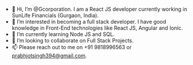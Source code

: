 - 👋 Hi, I’m @Gcorporation. I am a React JS developer currently working in SunLife Financials (Gurgaon, India).
- 👀 I’m interested in becoming a full stack developer. I have good knowledge in Front-End technologies like React JS, Angular and Ionic.
- 🌱 I’m currently learning Node JS and SQL.
- 💞️ I’m looking to collaborate on Full Stack Projects.
- 📫 Please reach out to me on +91 9818996563 or prabhjotsingh394@gmail.com.

<!---
Gcorporation/Gcorporation is a ✨ special ✨ repository because its `README.md` (this file) appears on your GitHub profile.
You can click the Preview link to take a look at your changes.
--->
